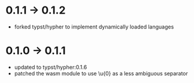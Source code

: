 # 0.1.1 -> 0.1.2
- forked typst/hypher to implement dynamically loaded languages

# 0.1.0 -> 0.1.1
- updated to typst/hypher:0.1.6
- patched the wasm module to use \u{0} as a less ambiguous separator
